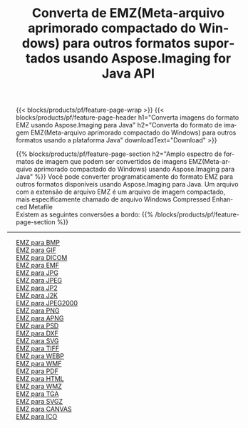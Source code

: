 ﻿---
title: Converta de EMZ(Meta-arquivo aprimorado compactado do Windows) para outros formatos suportados usando Aspose.Imaging for Java API 
weight: 3920
url: /pt/java/conversion/from/emz 
lang: pt
langdirlevel: 2
locales: zh-hans,ja,it,ru,de,es,fr,nl,id,lt,pl,pt,vi,tr,ko,zh-hant,ar,hi,th,sv,cs,uk,he
description: Aspose.Imaging pode converter facilmente de EMZ(Meta-arquivo aprimorado compactado do Windows) para outros formatos usando a plataforma Java
---

{{< blocks/products/pf/feature-page-wrap >}}
{{< blocks/products/pf/feature-page-header h1="Converta imagens do formato EMZ usando Aspose.Imaging para Java" h2="Converta do formato de imagem EMZ(Meta-arquivo aprimorado compactado do Windows) para outros formatos usando a plataforma Java" downloadText="Download" >}}


{{% blocks/products/pf/feature-page-section  h2="Amplo espectro de formatos de imagem que podem ser convertidos de imagens EMZ(Meta-arquivo aprimorado compactado do Windows) usando Aspose.Imaging para Java" %}}
Você pode converter programaticamente do formato EMZ para outros formatos disponíveis usando
Aspose.Imaging para Java. Um arquivo com a extensão de arquivo EMZ é um arquivo de imagem compactado, mais especificamente chamado de arquivo Windows Compressed Enhanced Metafile
<br/>
Existem as seguintes conversões a bordo:
{{% /blocks/products/pf/feature-page-section %}}
<div class="container-fluid productfamilypage bg-gray">
    <div class="convertypes bg-gray agp-content section">
        <div class="container">
		<hr style="margin-left:-20px;"/>
		<div class="row other-converters">
		    <div class='col-md-2 other-converter remove-lp remove-rp'><a href="/imaging/pt/java/conversion/emz-to-bmp" >EMZ para BMP</a></div><div class='col-md-2 other-converter remove-lp remove-rp'><a href="/imaging/pt/java/conversion/emz-to-gif" >EMZ para GIF</a></div><div class='col-md-2 other-converter remove-lp remove-rp'><a href="/imaging/pt/java/conversion/emz-to-dicom" >EMZ para DICOM</a></div><div class='col-md-2 other-converter remove-lp remove-rp'><a href="/imaging/pt/java/conversion/emz-to-emf" >EMZ para EMF</a></div><div class='col-md-2 other-converter remove-lp remove-rp'><a href="/imaging/pt/java/conversion/emz-to-jpg" >EMZ para JPG</a></div><div class='col-md-2 other-converter remove-lp remove-rp'><a href="/imaging/pt/java/conversion/emz-to-jpeg" >EMZ para JPEG</a></div><div class='col-md-2 other-converter remove-lp remove-rp'><a href="/imaging/pt/java/conversion/emz-to-jp2" >EMZ para JP2</a></div><div class='col-md-2 other-converter remove-lp remove-rp'><a href="/imaging/pt/java/conversion/emz-to-j2k" >EMZ para J2K</a></div><div class='col-md-2 other-converter remove-lp remove-rp'><a href="/imaging/pt/java/conversion/emz-to-jpeg2000" >EMZ para JPEG2000</a></div><div class='col-md-2 other-converter remove-lp remove-rp'><a href="/imaging/pt/java/conversion/emz-to-png" >EMZ para PNG</a></div><div class='col-md-2 other-converter remove-lp remove-rp'><a href="/imaging/pt/java/conversion/emz-to-apng" >EMZ para APNG</a></div><div class='col-md-2 other-converter remove-lp remove-rp'><a href="/imaging/pt/java/conversion/emz-to-psd" >EMZ para PSD</a></div><div class='col-md-2 other-converter remove-lp remove-rp'><a href="/imaging/pt/java/conversion/emz-to-dxf" >EMZ para DXF</a></div><div class='col-md-2 other-converter remove-lp remove-rp'><a href="/imaging/pt/java/conversion/emz-to-svg" >EMZ para SVG</a></div><div class='col-md-2 other-converter remove-lp remove-rp'><a href="/imaging/pt/java/conversion/emz-to-tiff" >EMZ para TIFF</a></div><div class='col-md-2 other-converter remove-lp remove-rp'><a href="/imaging/pt/java/conversion/emz-to-webp" >EMZ para WEBP</a></div><div class='col-md-2 other-converter remove-lp remove-rp'><a href="/imaging/pt/java/conversion/emz-to-wmf" >EMZ para WMF</a></div><div class='col-md-2 other-converter remove-lp remove-rp'><a href="/imaging/pt/java/conversion/emz-to-pdf" >EMZ para PDF</a></div><div class='col-md-2 other-converter remove-lp remove-rp'><a href="/imaging/pt/java/conversion/emz-to-html" >EMZ para HTML</a></div><div class='col-md-2 other-converter remove-lp remove-rp'><a href="/imaging/pt/java/conversion/emz-to-wmz" >EMZ para WMZ</a></div><div class='col-md-2 other-converter remove-lp remove-rp'><a href="/imaging/pt/java/conversion/emz-to-tga" >EMZ para TGA</a></div><div class='col-md-2 other-converter remove-lp remove-rp'><a href="/imaging/pt/java/conversion/emz-to-svgz" >EMZ para SVGZ</a></div><div class='col-md-2 other-converter remove-lp remove-rp'><a href="/imaging/pt/java/conversion/emz-to-canvas" >EMZ para CANVAS</a></div><div class='col-md-2 other-converter remove-lp remove-rp'><a href="/imaging/pt/java/conversion/emz-to-ico" >EMZ para ICO</a></div>
                </div>
        </div>
    </div>
</div>
<br/>

